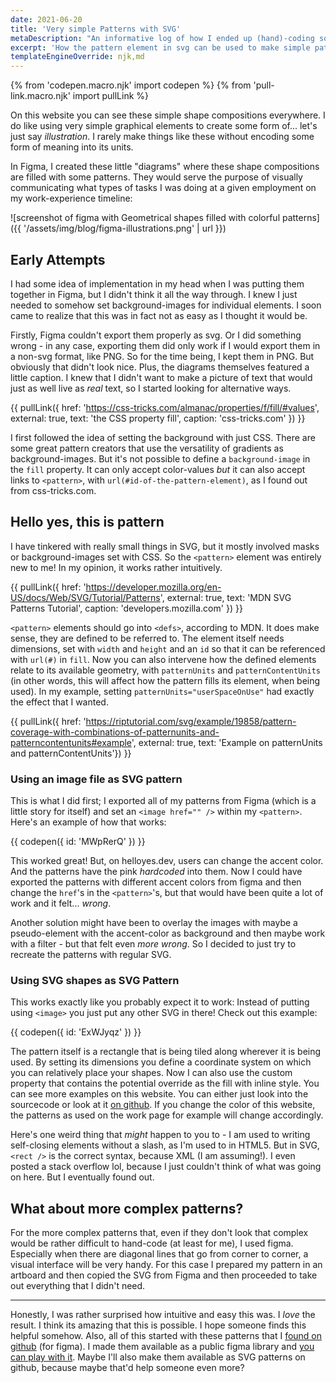 ```yaml
---
date: 2021-06-20
title: 'Very simple Patterns with SVG'
metaDescription: "An informative log of how I ended up (hand)-coding some simple patterns in SVG"
excerpt: 'How the pattern element in svg can be used to make simple patterns from images or svg shapes'
templateEngineOverride: njk,md
---
```

{% from 'codepen.macro.njk' import codepen %}
{% from 'pull-link.macro.njk' import pullLink %}

On this website you can see these simple shape compositions everywhere. I do like using very simple graphical elements to create some form of... let's just say _illustration_. I rarely make things like these without encoding some form of meaning into its units.

In Figma, I created these little "diagrams" where these shape compositions are filled with some patterns. They would serve the purpose of visually communicating what types of tasks I was doing at a given employment on my work-experience timeline:

![screenshot of figma with Geometrical shapes filled with colorful patterns]({{ '/assets/img/blog/figma-illustrations.png' | url }})

## Early Attempts

I had some idea of implementation in my head when I was putting them together in Figma, but I didn't think it all the way through. I knew I just needed to somehow set background-images for individual elements. I soon came to realize that this was in fact not as easy as I thought it would be.

Firstly, Figma couldn't export them properly as svg. Or I did something wrong - in any case, exporting them did only work if I would export them in a non-svg format, like PNG. So for the time being, I kept them in PNG. But obviously that didn't look nice. Plus, the diagrams themselves featured a little caption. I knew that I didn't want to make a picture of text that would just as well live as _real_ text, so I started looking for alternative ways.

{{ pullLink({ href: 'https://css-tricks.com/almanac/properties/f/fill/#values', external: true, text: 'the CSS property fill', caption: 'css-tricks.com' }) }}

I first followed the idea of setting the background with just CSS. There are some great pattern creators that use the versatility of gradients as background-images. But it's not possible to define a `background-image` in the `fill` property. It can only accept color-values _but_ it can also accept links to `<pattern>`, with `url(#id-of-the-pattern-element)`, as I found out from css-tricks.com.

## Hello yes, this is pattern

I have tinkered with really small things in SVG, but it mostly involved masks or background-images set with CSS. So the `<pattern>` element was entirely new to me! In my opinion, it works rather intuitively.

{{ pullLink({ href: 'https://developer.mozilla.org/en-US/docs/Web/SVG/Tutorial/Patterns', external: true, text: 'MDN SVG Patterns Tutorial', caption: 'developers.mozilla.com' }) }}

`<pattern>` elements should go into `<defs>`, according to MDN. It does make sense, they are defined to be referred to. The element itself needs dimensions, set with `width` and `height` and an `id` so that it can be referenced with `url(#)` in `fill`. Now you can also intervene how the defined elements relate to its available geometry, with `patternUnits` and `patternContentUnits` (in other words, this will affect how the pattern fills its element, when being used). In my example, setting `patternUnits="userSpaceOnUse"` had exactly the effect that I wanted.

{{ pullLink({ href: 'https://riptutorial.com/svg/example/19858/pattern-coverage-with-combinations-of-patternunits-and-patterncontentunits#example', external: true, text: 'Example on patternUnits and patternContentUnits'}) }}

### Using an image file as SVG pattern

This is what I did first; I exported all of my patterns from Figma (which is a little story for itself) and set an `<image href="" />` within my `<pattern>`. Here's an example of how that works:

{{ codepen({ id: 'MWpRerQ' }) }}

This worked great! But, on helloyes.dev, users can change the accent color. And the patterns have the pink _hardcoded_ into them. Now I could have exported the patterns with different accent colors from figma and then change the `href`'s in the `<pattern>`'s, but that would have been quite a lot of work and it felt... _wrong_.

Another solution might have been to overlay the images with maybe a pseudo-element with the accent-color as background and then maybe work with a filter - but that felt even _more wrong_. So I decided to just try to recreate the patterns with regular SVG.

### Using SVG shapes as SVG Pattern

This works exactly like you probably expect it to work: Instead of putting using `<image>` you just put any other SVG in there! Check out this example:

{{ codepen({ id: 'ExWJyqz' }) }}

The pattern itself is a rectangle that is being tiled along wherever it is being used. By setting its dimensions you define a coordinate system on which you can relatively place your shapes. Now I can also use the custom property that contains the potential override as the fill with inline style. You can see more examples on this website. You can either just look into the sourcecode or look at it [on github](https://github.com/nachtfunke/helloyes/commit/bd79e2df4d56db5b3a6cf706196807b2751dc8f9#diff-7b965053508f6747b67aa042aa360f45e6f873fa0252e0f5f88aa2074bf68cac). If you change the color of this website, the patterns as used on the work page for example will change accordingly.

Here's one weird thing that _might_ happen to you to - I am used to writing self-closing elements without a slash, as I'm used to in HTML5. But in SVG, `<rect />` is the correct syntax, because XML (I am assuming!). I even posted a stack overflow lol, because I just couldn't think of what was going on here. But I eventually found out.

## What about more complex patterns?

For the more complex patterns that, even if they don't look that complex would be rather difficult to hand-code (at least for me), I used figma. Especially when there are diagonal lines that go from corner to corner, a visual interface will be very handy. For this case I prepared my pattern in an artboard and then copied the SVG from Figma and then proceeded to take out everything that I didn't need.

***

Honestly, I was rather surprised how intuitive and easy this was. I _love_ the result. I think its amazing that this is possible. I hope someone finds this helpful somehow. Also, all of this started with these patterns that I [found on github](https://github.com/skumando/figma-patterns) (for figma). I made them available as a public figma library and [you can play with it](https://www.figma.com/community/file/978689698060140147). Maybe I'll also make them available as SVG patterns on github, because maybe that'd help someone even more?